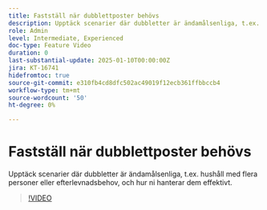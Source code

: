```yaml
---
title: Fastställ när dubblettposter behövs
description: Upptäck scenarier där dubbletter är ändamålsenliga, t.ex. hushåll med flera personer eller efterlevnadsbehov, och hur ni hanterar dem effektivt.
role: Admin
level: Intermediate, Experienced
doc-type: Feature Video
duration: 0
last-substantial-update: 2025-01-10T00:00:00Z
jira: KT-16741
hidefromtoc: true
source-git-commit: e310fb4cd8dfc502ac49019f12ecb361ffbbccb4
workflow-type: tm+mt
source-wordcount: '50'
ht-degree: 0%

---
```



# Fastställ när dubblettposter behövs

Upptäck scenarier där dubbletter är ändamålsenliga, t.ex. hushåll med flera personer eller efterlevnadsbehov, och hur ni hanterar dem effektivt.

>[!VIDEO](https://video.tv.adobe.com/v/3441949/?learn=on&enablevpops)
